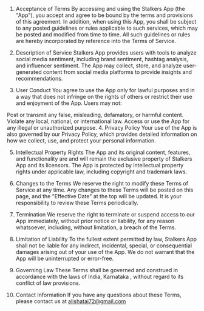 1. Acceptance of Terms
By accessing and using the Stalkers App (the "App"), you accept and agree to be bound by the terms and provisions of this agreement. In addition, when using this App, you shall be subject to any posted guidelines or rules applicable to such services, which may be posted and modified from time to time. All such guidelines or rules are hereby incorporated by reference into the Terms of Service.

2. Description of Service
Stalkers App provides users with tools to analyze social media sentiment, including brand sentiment, hashtag analysis, and influencer sentiment. The App may collect, store, and analyze user-generated content from social media platforms to provide insights and recommendations.

3. User Conduct
You agree to use the App only for lawful purposes and in a way that does not infringe on the rights of others or restrict their use and enjoyment of the App. Users may not:

Post or transmit any false, misleading, defamatory, or harmful content.
Violate any local, national, or international law.
Access or use the App for any illegal or unauthorized purpose.
4. Privacy Policy
Your use of the App is also governed by our Privacy Policy, which provides detailed information on how we collect, use, and protect your personal information.

5. Intellectual Property Rights
The App and its original content, features, and functionality are and will remain the exclusive property of Stalkers App and its licensors. The App is protected by intellectual property rights under applicable law, including copyright and trademark laws.

6. Changes to the Terms
We reserve the right to modify these Terms of Service at any time. Any changes to these Terms will be posted on this page, and the "Effective Date" at the top will be updated. It is your responsibility to review these Terms periodically.

7. Termination
We reserve the right to terminate or suspend access to our App immediately, without prior notice or liability, for any reason whatsoever, including, without limitation, a breach of the Terms.

8. Limitation of Liability
To the fullest extent permitted by law, Stalkers App shall not be liable for any indirect, incidental, special, or consequential damages arising out of your use of the App. We do not warrant that the App will be uninterrupted or error-free.

9. Governing Law
These Terms shall be governed and construed in accordance with the laws of India, Karnataka , without regard to its conflict of law provisions.

10. Contact Information
If you have any questions about these Terms, please contact us at alishataj72@gmail.com
